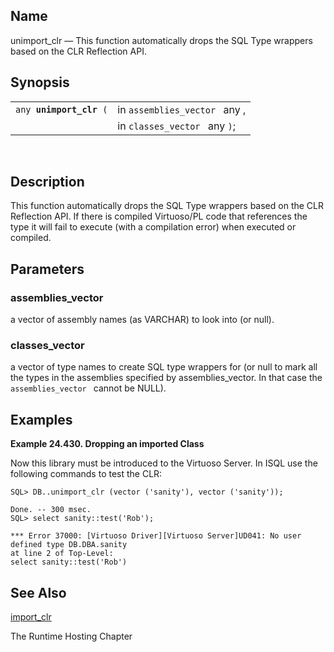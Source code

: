 <div id="fn_unimport_clr" class="refentry">

<div class="titlepage">

</div>

<div class="refnamediv">

## Name

unimport_clr — This function automatically drops the SQL Type wrappers
based on the CLR Reflection API.

</div>

<div class="refsynopsisdiv">

## Synopsis

<div id="fsyn_unimport_clr" class="funcsynopsis">

|                              |                               |
|------------------------------|-------------------------------|
| `any `**`unimport_clr`**` (` | in `assemblies_vector ` any , |
|                              | in `classes_vector ` any `)`; |

<div class="funcprototype-spacer">

 

</div>

</div>

</div>

<div id="desc_unimport_clr" class="refsect1">

## Description

This function automatically drops the SQL Type wrappers based on the CLR
Reflection API. If there is compiled Virtuoso/PL code that references
the type it will fail to execute (with a compilation error) when
executed or compiled.

</div>

<div id="params_unimport_clr" class="refsect1">

## Parameters

<div id="id116157" class="refsect2">

### assemblies_vector

a vector of assembly names (as VARCHAR) to look into (or null).

</div>

<div id="id116160" class="refsect2">

### classes_vector

a vector of type names to create SQL type wrappers for (or null to mark
all the types in the assemblies specified by assemblies_vector. In that
case the `assemblies_vector ` cannot be NULL).

</div>

</div>

<div id="examples_unimport_clr" class="refsect1">

## Examples

<div id="ex_unimport_clr" class="example">

**Example 24.430. Dropping an imported Class**

<div class="example-contents">

Now this library must be introduced to the Virtuoso Server. In ISQL use
the following commands to test the CLR:

``` programlisting
SQL> DB..unimport_clr (vector ('sanity'), vector ('sanity'));

Done. -- 300 msec.
SQL> select sanity::test('Rob');

*** Error 37000: [Virtuoso Driver][Virtuoso Server]UD041: No user defined type DB.DBA.sanity
at line 2 of Top-Level:
select sanity::test('Rob')
```

</div>

</div>

  

</div>

<div id="seealso_unimport_clr" class="refsect1">

## See Also

<a href="fn_import_clr.html" class="link"
title="import_clr">import_clr</a>

The Runtime Hosting Chapter

</div>

</div>
